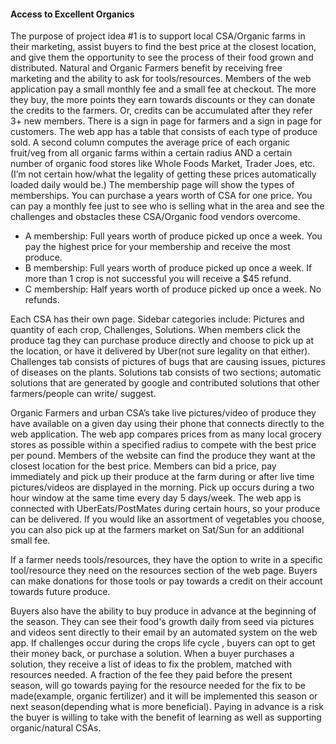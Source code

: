 #### Access to Excellent Organics 
The purpose of project idea #1 is to support local CSA/Organic farms in their marketing, assist buyers to find the best price at the closest location, and give them the opportunity to see the process of their food grown and distributed. Natural and Organic Farmers benefit by receiving free marketing and the ability to ask for tools/resources. Members of the web application pay a small monthly fee and a small fee at checkout. The more they buy, the more points they earn towards discounts or they can donate the credits to the farmers. Or, credits can be accumulated after they refer 3+ new members.
There is a sign in page for farmers and a sign in page for customers. 
The web app has a table that consists of each type of produce sold. A second column computes the average price of each organic fruit/veg from all organic farms within a certain radius AND a certain number of organic food stores like Whole Foods Market, Trader Joes, etc. (I’m not certain how/what the legality of getting these prices automatically loaded daily would be.) 
The membership page will show the types of memberships. You can purchase a years worth of CSA for one price. You can pay a monthly fee just to see who is selling what in the area and see the challenges and obstacles these CSA/Organic food vendors overcome.
* A membership: Full years worth of produce picked up once a week. You pay the highest price for your membership and receive the most produce. 
* B membership: Full years worth of produce picked up once a week. If more than 1 crop is not successful you will receive a $45 refund.   
* C membership: Half years worth of produce picked up once a week. No refunds. 

Each CSA has their own page. Sidebar categories include: Pictures and quantity of each crop, Challenges, Solutions. 
When members click the produce tag they can purchase produce directly and choose to pick up at the location, or have it delivered by Uber(not sure legality on that either). 
Challenges tab consists of pictures of bugs that are causing issues, pictures of diseases on the plants. 
Solutions tab consists of two sections; automatic solutions that are generated by google and contributed solutions that other farmers/people can write/ suggest. 


Organic Farmers and urban CSA’s take live pictures/video of produce they have available on a given day using their phone that connects directly to the web application. The web app compares prices from as many local grocery stores as possible within a specified radius to compete with the best price per pound. Members of the website can find the produce they want at the closest location for the best price. Members can bid a price, pay immediately and pick up their produce at the farm during or after live time pictures/videos are displayed in the morning. Pick up occurs during a two hour window at the same time every day 5 days/week. The web app is connected with UberEats/PostMates during certain hours, so your produce can be delivered. If you would like an assortment of vegetables you choose, you can also pick up at the farmers market on Sat/Sun for an additional small fee. 

If a farmer needs tools/resources, they have the option to write in a specific tool/resource they need on the resources section of the web page. Buyers can make donations for those tools or pay towards a credit on their account towards future produce. 

Buyers also have the ability to buy produce in advance at the beginning of the season. They can see their food's growth daily from seed via pictures and videos sent directly to their email by an automated system on the web app. If challenges occur during the crops life cycle , buyers can opt to get their money back, or purchase a solution. When a buyer purchases a solution, they receive a list of ideas to fix the problem, matched with resources needed. A fraction of the fee they paid before the present season, will go towards paying for the resource needed for the fix to be made(example, organic fertilizer) and it will be implemented this season or next season(depending what is more beneficial). Paying in advance is a risk the buyer is willing to take with the benefit of learning as well as supporting organic/natural CSAs. 
